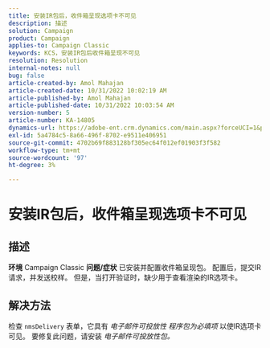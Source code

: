```yaml
---
title: 安装IR包后，收件箱呈现选项卡不可见
description: 描述
solution: Campaign
product: Campaign
applies-to: Campaign Classic
keywords: KCS，安装IR包后收件箱呈现不可见
resolution: Resolution
internal-notes: null
bug: false
article-created-by: Amol Mahajan
article-created-date: 10/31/2022 10:02:19 AM
article-published-by: Amol Mahajan
article-published-date: 10/31/2022 10:03:54 AM
version-number: 5
article-number: KA-14805
dynamics-url: https://adobe-ent.crm.dynamics.com/main.aspx?forceUCI=1&pagetype=entityrecord&etn=knowledgearticle&id=81ef1618-0359-ed11-9561-6045bd006079
exl-id: 5a4784c5-8a66-496f-8702-e9511e406951
source-git-commit: 4702b69f883128bf305ec64f012ef01903f3f582
workflow-type: tm+mt
source-wordcount: '97'
ht-degree: 3%

---
```


# 安装IR包后，收件箱呈现选项卡不可见

## 描述

<b>环境</b>
Campaign Classic
<b>问题/症状</b>
已安装并配置收件箱呈现包。 配置后，提交IR请求，并发送校样。 但是，当打开验证时，缺少用于查看渲染的IR选项卡。


## 解决方法


检查 `nmsDelivery` 表单，它具有 *电子邮件可投放性* *程序包为必填项* 以使IR选项卡可见。 要修复此问题，请安装 *电子邮件可投放性包。*
